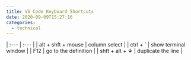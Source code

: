 ```yaml
---
title: VS Code Keyboard Shortcuts
date: 2020-09-09T15:27:16
categories:
  - technical
---
```


| :--- | :--- |
| alt + shft + mouse | column select |
| ctrl + \` | show terminal window |
| F12 | go to the definition |
| shft + alt +  **↓** | duplicate the line |



